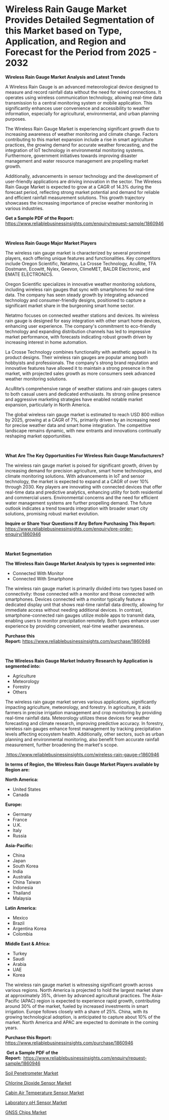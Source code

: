 <p><h1>Wireless Rain Gauge Market Provides Detailed Segmentation of this Market based on Type, Application, and Region and Forecast for the Period from 2025 - 2032</h1></p><p><strong>Wireless Rain Gauge Market Analysis and Latest Trends</strong></p>
<p><p>A Wireless Rain Gauge is an advanced meteorological device designed to measure and record rainfall data without the need for wired connections. It operates using wireless communication technology, allowing real-time data transmission to a central monitoring system or mobile application. This significantly enhances user convenience and accessibility to weather information, especially for agricultural, environmental, and urban planning purposes.</p><p>The Wireless Rain Gauge Market is experiencing significant growth due to increasing awareness of weather monitoring and climate change. Factors contributing to this market expansion include a rise in smart agriculture practices, the growing demand for accurate weather forecasting, and the integration of IoT technology in environmental monitoring systems. Furthermore, government initiatives towards improving disaster management and water resource management are propelling market growth.</p><p>Additionally, advancements in sensor technology and the development of user-friendly applications are driving innovation in the sector. The Wireless Rain Gauge Market is expected to grow at a CAGR of 14.3% during the forecast period, reflecting strong market potential and demand for reliable and efficient rainfall measurement solutions. This growth trajectory showcases the increasing importance of precise weather monitoring in various industries.</p></p>
<p><strong>Get a Sample PDF of the Report:&nbsp;</strong> <a href="https://www.reliablebusinessinsights.com/enquiry/request-sample/1860946?utm_campaign=84&utm_medium=2&utm_source=Github&utm_content=ia&utm_term=11022025&utm_id=wireless-rain-gauge">https://www.reliablebusinessinsights.com/enquiry/request-sample/1860946</a></p>
<p>&nbsp;</p>
<p><strong>Wireless Rain Gauge Major Market Players</strong></p>
<p><p>The wireless rain gauge market is characterized by several prominent players, each offering unique features and functionalities. Key competitors include Oregon Scientific, Netatmo, La Crosse Technology, AcuRite, TFA Dostmann, Ecowitt, Nylex, Geevon, ClimeMET, BALDR Electronic, and EMATE ELECTRONICS.</p><p>Oregon Scientific specializes in innovative weather monitoring solutions, including wireless rain gauges that sync with smartphones for real-time data. The company has seen steady growth by integrating advanced technology and consumer-friendly designs, positioned to capture a significant market share in the burgeoning smart home sector.</p><p>Netatmo focuses on connected weather stations and devices. Its wireless rain gauge is designed for easy integration with other smart home devices, enhancing user experience. The company's commitment to eco-friendly technology and expanding distribution channels has led to impressive market performance, with forecasts indicating robust growth driven by increasing interest in home automation.</p><p>La Crosse Technology combines functionality with aesthetic appeal in its product designs. Their wireless rain gauges are popular among both hobbyists and professionals. The company's strong brand reputation and innovative features have allowed it to maintain a strong presence in the market, with projected sales growth as more consumers seek advanced weather monitoring solutions.</p><p>AcuRite’s comprehensive range of weather stations and rain gauges caters to both casual users and dedicated enthusiasts. Its strong online presence and aggressive marketing strategies have enabled notable market expansion, particularly in North America.</p><p>The global wireless rain gauge market is estimated to reach USD 800 million by 2025, growing at a CAGR of 7%, primarily driven by an increasing need for precise weather data and smart home integration. The competitive landscape remains dynamic, with new entrants and innovations continually reshaping market opportunities.</p></p>
<p>&nbsp;</p>
<p><strong>What Are The Key Opportunities For Wireless Rain Gauge Manufacturers?</strong></p>
<p><p>The wireless rain gauge market is poised for significant growth, driven by increasing demand for precision agriculture, smart home technologies, and climate monitoring solutions. With advancements in IoT and sensor technology, the market is expected to expand at a CAGR of over 10% through 2030. Key players are innovating with connected devices that offer real-time data and predictive analytics, enhancing utility for both residential and commercial users. Environmental concerns and the need for efficient water management systems are further propelling demand. The future outlook indicates a trend towards integration with broader smart city solutions, promising robust market evolution.</p></p>
<p><strong>Inquire or Share Your Questions If Any Before Purchasing This Report:</strong> <a href="https://www.reliablebusinessinsights.com/enquiry/pre-order-enquiry/1860946?utm_campaign=84&utm_medium=2&utm_source=Github&utm_content=ia&utm_term=11022025&utm_id=wireless-rain-gauge">https://www.reliablebusinessinsights.com/enquiry/pre-order-enquiry/1860946</a></p>
<p>&nbsp;</p>
<p><strong>Market Segmentation</strong></p>
<p><strong>The Wireless Rain Gauge Market Analysis by types is segmented into:</strong></p>
<p><ul><li>Connected With Monitor</li><li>Connected With Smartphone</li></ul></p>
<p><p>The wireless rain gauge market is primarily divided into two types based on connectivity: those connected with a monitor and those connected with smartphones. Devices connected with a monitor typically feature a dedicated display unit that shows real-time rainfall data directly, allowing for immediate access without needing additional devices. In contrast, smartphone-connected rain gauges utilize mobile apps to transmit data, enabling users to monitor precipitation remotely. Both types enhance user experience by providing convenient, real-time weather awareness.</p></p>
<p><strong>Purchase this Report:&nbsp;</strong><a href="https://www.reliablebusinessinsights.com/purchase/1860946?utm_campaign=84&utm_medium=2&utm_source=Github&utm_content=ia&utm_term=11022025&utm_id=wireless-rain-gauge">https://www.reliablebusinessinsights.com/purchase/1860946</a></p>
<p>&nbsp;</p>
<p><strong>The Wireless Rain Gauge Market Industry Research by Application is segmented into:</strong></p>
<p><ul><li>Agriculture</li><li>Meteorology</li><li>Forestry</li><li>Others</li></ul></p>
<p><p>The wireless rain gauge market serves various applications, significantly impacting agriculture, meteorology, and forestry. In agriculture, it aids farmers in precise irrigation management and crop monitoring by providing real-time rainfall data. Meteorology utilizes these devices for weather forecasting and climate research, improving predictive accuracy. In forestry, wireless rain gauges enhance forest management by tracking precipitation levels affecting ecosystem health. Additionally, other sectors, such as urban planning and environmental monitoring, also benefit from accurate rainfall measurement, further broadening the market's scope.</p></p>
<p><a href="https://www.reliablebusinessinsights.com/wireless-rain-gauge-r1860946?utm_campaign=84&utm_medium=2&utm_source=Github&utm_content=ia&utm_term=11022025&utm_id=wireless-rain-gauge">&nbsp;https://www.reliablebusinessinsights.com/wireless-rain-gauge-r1860946</a></p>
<p><strong>In terms of Region, the Wireless Rain Gauge Market Players available by Region are:</strong></p>
<p>
    <p> <strong> North America: </strong>
        <ul>
            <li>United States</li>
            <li>Canada</li>
        </ul>
        </p> 
    <p> <strong> Europe: </strong>
        <ul>
            <li>Germany</li>
            <li>France</li>
            <li>U.K.</li>
            <li>Italy</li>
            <li>Russia</li>
        </ul>
        </p> 
    <p> <strong> Asia-Pacific: </strong>
        <ul>
            <li>China</li>
            <li>Japan</li>
            <li>South Korea</li>
            <li>India</li>
            <li>Australia</li>
            <li>China Taiwan</li>
            <li>Indonesia</li>
            <li>Thailand</li>
            <li>Malaysia</li>
        </ul>
        </p> 
    <p> <strong> Latin America: </strong>
        <ul>
            <li>Mexico</li>
            <li>Brazil</li>
            <li>Argentina Korea</li>
            <li>Colombia</li>
        </ul>
        </p> 
    <p> <strong> Middle East & Africa: </strong>
        <ul>
            <li>Turkey</li>
            <li>Saudi</li>
            <li>Arabia</li>
            <li>UAE</li>
            <li>Korea</li>
        </ul>
    </p>
    </p>
<p><p>The wireless rain gauge market is witnessing significant growth across various regions. North America is projected to hold the largest market share at approximately 35%, driven by advanced agricultural practices. The Asia-Pacific (APAC) region is expected to experience rapid growth, contributing around 30% of the market, fueled by increased investments in smart irrigation. Europe follows closely with a share of 25%. China, with its growing technological adoption, is anticipated to capture about 10% of the market. North America and APAC are expected to dominate in the coming years.</p></p>
<p><strong>Purchase this Report: </strong><a href="https://www.reliablebusinessinsights.com/purchase/1860946?utm_campaign=84&utm_medium=2&utm_source=Github&utm_content=ia&utm_term=11022025&utm_id=wireless-rain-gauge">https://www.reliablebusinessinsights.com/purchase/1860946</a></p>
<p>&nbsp;<strong>Get a Sample PDF of the Report:&nbsp;&nbsp;</strong><a href="https://www.reliablebusinessinsights.com/enquiry/request-sample/1860946?utm_campaign=84&utm_medium=2&utm_source=Github&utm_content=ia&utm_term=11022025&utm_id=wireless-rain-gauge">https://www.reliablebusinessinsights.com/enquiry/request-sample/1860946</a></p>
<p><strong></strong></p>
<p><p><a href="https://github.com/alejhahroch/Market-Research-Report-List-1/blob/main/soil-penetrometer-market.md?utm_campaign=84&utm_medium=2&utm_source=Github&utm_content=ia&utm_term=11022025&utm_id=wireless-rain-gauge">Soil Penetrometer Market</a></p><p><a href="https://github.com/geyangvayora/Market-Research-Report-List-1/blob/main/chlorine-dioxide-sensor-market.md?utm_campaign=84&utm_medium=2&utm_source=Github&utm_content=ia&utm_term=11022025&utm_id=wireless-rain-gauge">Chlorine Dioxide Sensor Market</a></p><p><a href="https://github.com/zeigounjoom/Market-Research-Report-List-1/blob/main/cabin-air-temperature-sensor-market.md?utm_campaign=84&utm_medium=2&utm_source=Github&utm_content=ia&utm_term=11022025&utm_id=wireless-rain-gauge">Cabin Air Temperature Sensor Market</a></p><p><a href="https://github.com/milolohusami/Market-Research-Report-List-1/blob/main/laboratory-ph-sensor-market.md?utm_campaign=84&utm_medium=2&utm_source=Github&utm_content=ia&utm_term=11022025&utm_id=wireless-rain-gauge">Laboratory pH Sensor Market</a></p><p><a href="https://github.com/saklpelzami95/Market-Research-Report-List-1/blob/main/gnss-chips-market.md?utm_campaign=84&utm_medium=2&utm_source=Github&utm_content=ia&utm_term=11022025&utm_id=wireless-rain-gauge">GNSS Chips Market</a></p></p>